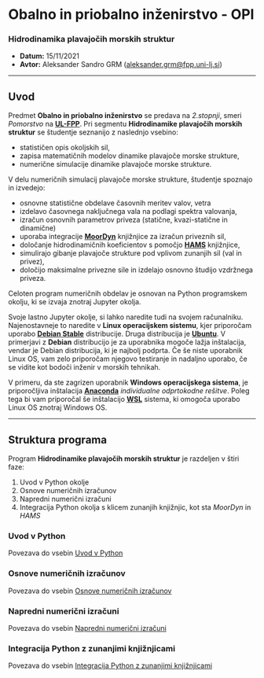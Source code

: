 # **Obalno in priobalno inženirstvo - OPI**
### **Hidrodinamika plavajočih morskih struktur**

- **Datum:** 15/11/2021
- **Avtor:** Aleksander Sandro GRM (aleksander.grm@fpp.uni-lj.si)

---
## Uvod

Predmet **Obalno in priobalno inženirstvo** se predava na *2.stopnji*, smeri *Pomorstvo* na **[UL-FPP](https://www.fpp.uni-lj.si/studij/2-stopnja/pomorstvo/)**. Pri segmentu **Hidrodinamike plavajočih morskih struktur** se študentje seznanijo z naslednjo vsebino:

 - statističen opis okoljskih sil,
 - zapisa matematičnih modelov dinamike plavajoče morske strukture,
 - numerične simulacije dinamike plavajoče morske strukture.

V delu numeričnih simulacij plavajoče morske strukture, študentje spoznajo in izvedejo:
 
 - osnovne statistične obdelave časovnih meritev valov, vetra 
 - izdelavo časovnega naključnega vala na podlagi spektra valovanja,
 - izračun osnovnih parametrov priveza (statične, kvazi-statične in dinamične)
 - uporaba integracije **[MoorDyn](http://www.matt-hall.ca/moordyn.html)** knjižnjice za izračun priveznih sil,
 - določanje hidrodinamičnih koeficientov s pomočjo **[HAMS](https://github.com/YingyiLiu/HAMS)** knjižnjice,
 - simulirajo gibanje plavajoče strukture pod vplivom zunanjih sil (val in privez),
 - določijo maksimalne privezne sile in izdelajo osnovno študijo vzdržnega priveza.

Celoten program numeričnih obdelav je osnovan na Python programskem okolju, ki se izvaja znotraj Jupyter okolja.
 
Svoje lastno Jupyter okolje, si lahko naredite tudi na svojem računalniku. Najenostavneje to naredite v **Linux operacijskem sistemu**, kjer priporočam uporabo **[Debian Stable](https://www.debian.org)** distribucije. Druga distribucija je **[Ubuntu](https://ubuntu.com/download/desktop)**. V primerjavi z **Debian** distribucijo je za uporabnika mogoče lažja inštalacija, vendar je Debian distribucija, ki je najbolj podprta. Če še niste uporabnik Linux OS, vam zelo priporočam njegovo testiranje in nadaljno uporabo, če se vidite kot bodoči inženir v morskih tehnikah. 

V primeru, da ste zagrizen uporabnik **Windows operacijskega sistema**, je priporočljiva inštalacija **[Anaconda](https://www.anaconda.com/products/individual)** *individualne odprtokodne rešitve*. Poleg tega bi vam priporočal še inštalacijo **[WSL](https://docs.microsoft.com/en-us/windows/wsl/)** sistema, ki omogoča uporabo Linux OS znotraj Windows OS.

---
 
## Struktura programa

Program **Hidrodinamike plavajočih morskih struktur** je razdeljen v štiri faze:

1. Uvod v Python okolje
2. Osnove numeričnih izračunov
3. Napredni numerični izračuni
4. Integracija Python okolja s klicem zunanjih knjižnjic, kot sta *MoorDyn* in *HAMS*

### Uvod v Python

Povezava do vsebin [Uvod v Python](https://gitlab.com/aleksander_grm/opi-class/-/tree/main/01_introduction_python)

### Osnove numeričnih izračunov

Povezava do vsebin [Osnove numeričnih izračunov](https://gitlab.com/aleksander_grm/opi-class/-/tree/main/02_basics_numerics)


### Napredni numerični izračuni

Povezava do vsebin [Napredni numerični izračuni](https://gitlab.com/aleksander_grm/opi-class/-/tree/main/03_advanced_numerics)


### Integracija Python z zunanjimi knjižnjicami

Povezava do vsebin [Integracija Python z zunanjimi knjižnjicami](https://gitlab.com/aleksander_grm/opi-class/-/tree/main/04_integration_python_shared-libs)